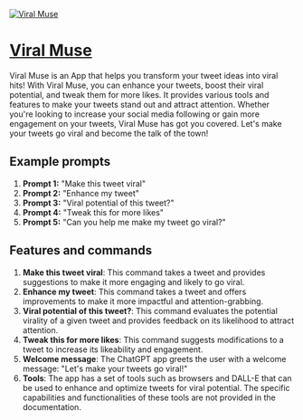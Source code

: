[![Viral Muse](https://files.oaiusercontent.com/file-ORIxnK379uIYb08792azmxdj?se=2123-10-16T00%3A26%3A26Z&sp=r&sv=2021-08-06&sr=b&rscc=max-age%3D31536000%2C%20immutable&rscd=attachment%3B%20filename%3Dffbf6878-d56b-4df1-9206-26f6bfda65d8.png&sig=oLb7Ha2jhoXCcqEVRMaVWf3boQrkgTVz%2BKzKWFc1oPg%3D)](https://chat.openai.com/g/g-0LVKVFAOE-viral-muse)

# [Viral Muse](https://chat.openai.com/g/g-0LVKVFAOE-viral-muse)

Viral Muse is an App that helps you transform your tweet ideas into viral hits! With Viral Muse, you can enhance your tweets, boost their viral potential, and tweak them for more likes. It provides various tools and features to make your tweets stand out and attract attention. Whether you're looking to increase your social media following or gain more engagement on your tweets, Viral Muse has got you covered. Let's make your tweets go viral and become the talk of the town!

## Example prompts

1. **Prompt 1:** "Make this tweet viral"
2. **Prompt 2:** "Enhance my tweet"
3. **Prompt 3:** "Viral potential of this tweet?"
4. **Prompt 4:** "Tweak this for more likes"
5. **Prompt 5:** "Can you help me make my tweet go viral?"

## Features and commands

1. **Make this tweet viral**: This command takes a tweet and provides suggestions to make it more engaging and likely to go viral.
2. **Enhance my tweet**: This command takes a tweet and offers improvements to make it more impactful and attention-grabbing.
3. **Viral potential of this tweet?**: This command evaluates the potential virality of a given tweet and provides feedback on its likelihood to attract attention.
4. **Tweak this for more likes**: This command suggests modifications to a tweet to increase its likeability and engagement.
5. **Welcome message**: The ChatGPT app greets the user with a welcome message: "Let's make your tweets go viral!"
6. **Tools**: The app has a set of tools such as browsers and DALL-E that can be used to enhance and optimize tweets for viral potential. The specific capabilities and functionalities of these tools are not provided in the documentation.